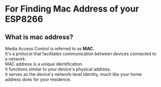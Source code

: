 <h1>For Finding Mac Address of your ESP8266</h1>

<h2>What is mac address?</h2>
Media Access Control is referred to as <b>MAC</b>. <br>
It's a protocol that facilitates communication between devices connected to a network.<br>
MAC address is a unique identification.<br>
It functions similar to your device's physical address.<br>
It serves as the device's network-level identity, much like your home address does for your residence.

